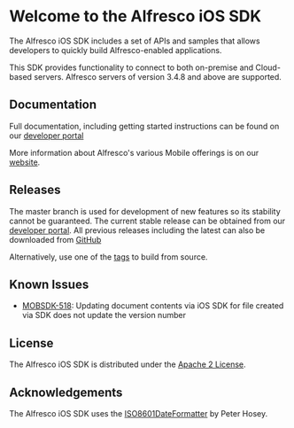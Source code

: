 Welcome to the Alfresco iOS SDK
===============================

The Alfresco iOS SDK includes a set of APIs and samples that allows developers to quickly build Alfresco-enabled applications. 

This SDK provides functionality to connect to both on-premise and Cloud-based servers. Alfresco servers of version 3.4.8 and above are supported. 


Documentation
-------------

Full documentation, including getting started instructions can be found on our [developer portal](http://developer.alfresco.com/mobile)

More information about Alfresco's various Mobile offerings is on our [website](http://www.alfresco.com/products/mobile).


Releases
--------

The master branch is used for development of new features so its stability cannot be guaranteed. The current stable release can be obtained 
from our [developer portal](https://developer.alfresco.com/mobile). All previous releases including the latest can also be downloaded from
[GitHub](https://github.com/Alfresco/alfresco-ios-sdk/releases)

Alternatively, use one of the [tags](https://github.com/Alfresco/alfresco-ios-sdk/tags) to build from source.

Known Issues
------------

- [MOBSDK-518](https://issues.alfresco.com/jira/browse/MOBSDK-518): Updating document contents via iOS SDK for file created via SDK does not update the version number

License
-------

The Alfresco iOS SDK is distributed under the [Apache 2 License](http://www.apache.org/licenses/LICENSE-2.0.html).


Acknowledgements
----------------

The Alfresco iOS SDK uses the [ISO8601DateFormatter](https://bitbucket.org/boredzo/iso-8601-parser-unparser) by Peter Hosey.